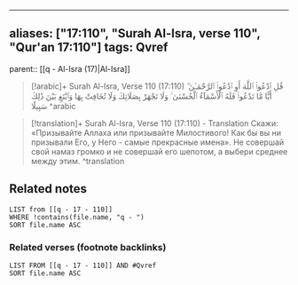 
---
aliases: ["17:110", "Surah Al-Isra, verse 110", "Qur'an 17:110"]
tags: Qvref
---

parent:: [[q - Al-Isra (17)|Al-Isra]]

> [!arabic]+ Surah Al-Isra, Verse 110 (17:110)
> <span class="quran-arabic">قُلِ ٱدْعُوا۟ ٱللَّهَ أَوِ ٱدْعُوا۟ ٱلرَّحْمَـٰنَ ۖ أَيًّا مَّا تَدْعُوا۟ فَلَهُ ٱلْأَسْمَآءُ ٱلْحُسْنَىٰ ۚ وَلَا تَجْهَرْ بِصَلَاتِكَ وَلَا تُخَافِتْ بِهَا وَٱبْتَغِ بَيْنَ ذَٰلِكَ سَبِيلًا</span>
^arabic

> [!translation]+ Surah Al-Isra, Verse 110 (17:110) - Translation
> Скажи: «Призывайте Аллаха или призывайте Милостивого! Как бы вы ни призывали Его, у Него - самые прекрасные имена». Не совершай свой намаз громко и не совершай его шепотом, а выбери среднее между этим.
^translation



## Related notes
```dataview
LIST from [[q - 17 - 110]]
WHERE !contains(file.name, "q - ")
SORT file.name ASC
```

### Related verses (footnote backlinks)
```dataview
LIST FROM [[q - 17 - 110]] AND #Qvref
SORT file.name ASC
```

